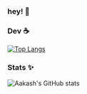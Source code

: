### hey! 👋

### Dev ☕
[![Top Langs](https://github-readme-stats-three-self-29.vercel.app/api/top-langs/?username=aakashshankar&theme=radical&show_icons=true&layout=compact&langs_count=8)](https://github.com/aakashshankar/github-readme-stats)

### Stats ✨
![Aakash's GitHub stats](https://github-readme-stats-three-self-29.vercel.app/api?username=aakashshankar&show_icons=true&theme=radical&count_private=true)
<!--
**aakashshankar/aakashshankar** is a ✨ _special_ ✨ repository because its `README.md` (this file) appears on your GitHub profile.

Here are some ideas to get you started:

- 🔭 I’m currently working on ...
- 🌱 I’m currently learning ...
- 👯 I’m looking to collaborate on ...
- 🤔 I’m looking for help with ...
- 💬 Ask me about ...
- 📫 How to reach me: ...
- 😄 Pronouns: ...
- ⚡ Fun fact: ...
-->
